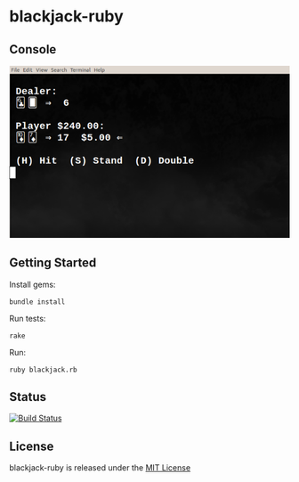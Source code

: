 # blackjack-ruby

## Console

![Blackjack](https://raw.githubusercontent.com/gdonald/blackjack-ruby/master/bj.png)

## Getting Started

Install gems:

    bundle install

Run tests:

    rake

Run:

    ruby blackjack.rb

## Status

[![Build Status](https://travis-ci.org/gdonald/blackjack-ruby.svg?branch=master)](https://travis-ci.org/gdonald/blackjack-ruby)

## License

blackjack-ruby is released under the [MIT License](http://www.opensource.org/licenses/MIT)
